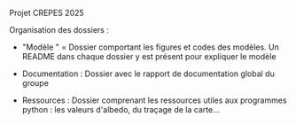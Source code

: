 Projet CREPES 2025


Organisation des dossiers :

- "Modèle <x>" = Dossier comportant les figures et codes des modèles. Un README dans chaque dossier y est présent pour expliquer le modèle

- Documentation : Dossier avec le rapport de documentation global du groupe

- Ressources : Dossier comprenant les ressources utiles aux programmes python : les valeurs d'albedo, du traçage de la carte...